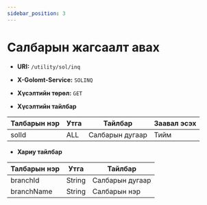 ```yaml
---
sidebar_position: 3
---
```


# Салбарын жагсаалт авах

- **URI:** `/utility/sol/inq`

- **X-Golomt-Service:** `SOLINQ`

- **Хүсэлтийн төрөл:** `GET`

- **Хүсэлтийн тайлбар**

| Талбарын нэр                                 | Утга   |  Тайлбар | Заавал эсэх |
|------------------------------------------|-----------|--------------|-----------|
|solId	|ALL	|Салбарын дугаар	|Тийм|




- **Хариу тайлбар**

| Талбарын нэр                                 | Утга   |  Тайлбар | 
|------------------------------------------|-----------|--------------|
|branchId	|String|	Салбарын дугаар|
|branchName	|String|	Салбарын нэр|